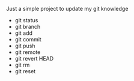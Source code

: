 Just a simple project to update my git knowledge 

- git status 
- git branch 
- git add 
- git commit 
- git push 
- git remote 
- git revert HEAD
- git rm 
- git reset 